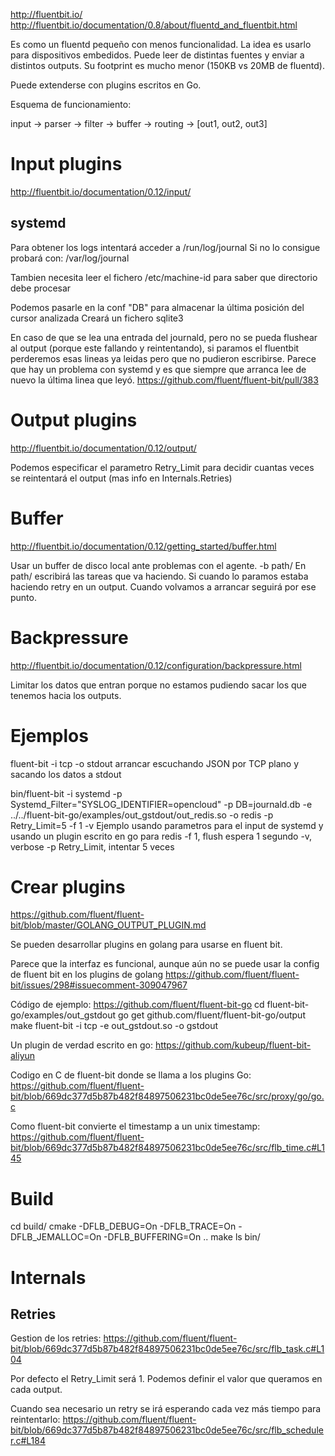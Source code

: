 http://fluentbit.io/
http://fluentbit.io/documentation/0.8/about/fluentd_and_fluentbit.html

Es como un fluentd pequeño con menos funcionalidad.
La idea es usarlo para dispositivos embedidos.
Puede leer de distintas fuentes y enviar a distintos outputs.
Su footprint es mucho menor (150KB vs 20MB de fluentd).

Puede extenderse con plugins escritos en Go.


Esquema de funcionamiento:

input -> parser -> filter -> buffer -> routing -> [out1, out2, out3]


# Input plugins
http://fluentbit.io/documentation/0.12/input/

## systemd
Para obtener los logs intentará acceder a
  /run/log/journal
Si no lo consigue probará con:
  /var/log/journal

Tambien necesita leer el fichero /etc/machine-id para saber que directorio debe procesar


Podemos pasarle en la conf "DB" para almacenar la última posición del cursor analizada
Creará un fichero sqlite3

En caso de que se lea una entrada del journald, pero no se pueda flushear al output (porque este fallando y reintentando), si paramos el fluentbit perderemos esas lineas ya leidas pero que no pudieron escribirse.
Parece que hay un problema con systemd y es que siempre que arranca lee de nuevo la última linea que leyó.
https://github.com/fluent/fluent-bit/pull/383


# Output plugins
http://fluentbit.io/documentation/0.12/output/

Podemos especificar el parametro Retry_Limit para decidir cuantas veces se reintentará el output (mas info en Internals.Retries)


# Buffer
http://fluentbit.io/documentation/0.12/getting_started/buffer.html

Usar un buffer de disco local ante problemas con el agente.
-b path/
En path/ escribirá las tareas que va haciendo.
Si cuando lo paramos estaba haciendo retry en un output. Cuando volvamos a arrancar seguirá por ese punto.



# Backpressure
http://fluentbit.io/documentation/0.12/configuration/backpressure.html

Limitar los datos que entran porque no estamos pudiendo sacar los que tenemos hacia los outputs.




# Ejemplos
fluent-bit -i tcp -o stdout
  arrancar escuchando JSON por TCP plano y sacando los datos a stdout

bin/fluent-bit -i systemd -p Systemd_Filter="SYSLOG_IDENTIFIER=opencloud" -p DB=journald.db -e ../../fluent-bit-go/examples/out_gstdout/out_redis.so -o redis -p Retry_Limit=5 -f 1 -v
Ejemplo usando parametros para el input de systemd y usando un plugin escrito en go para redis
  -f 1, flush espera 1 segundo
  -v, verbose
  -p Retry_Limit, intentar 5 veces



# Crear plugins
https://github.com/fluent/fluent-bit/blob/master/GOLANG_OUTPUT_PLUGIN.md

Se pueden desarrollar plugins en golang para usarse en fluent bit.

Parece que la interfaz es funcional, aunque aún no se puede usar la config de fluent bit en los plugins de golang
https://github.com/fluent/fluent-bit/issues/298#issuecomment-309047967

Código de ejemplo:
https://github.com/fluent/fluent-bit-go
cd fluent-bit-go/examples/out_gstdout
go get github.com/fluent/fluent-bit-go/output
make
fluent-bit -i tcp -e out_gstdout.so -o gstdout


Un plugin de verdad escrito en go:
https://github.com/kubeup/fluent-bit-aliyun

Codigo en C de fluent-bit donde se llama a los plugins Go:
https://github.com/fluent/fluent-bit/blob/669dc377d5b87b482f84897506231bc0de5ee76c/src/proxy/go/go.c

Como fluent-bit convierte el timestamp a un unix timestamp:
https://github.com/fluent/fluent-bit/blob/669dc377d5b87b482f84897506231bc0de5ee76c/src/flb_time.c#L145



# Build
cd build/
cmake -DFLB_DEBUG=On -DFLB_TRACE=On -DFLB_JEMALLOC=On -DFLB_BUFFERING=On ..
make
ls bin/



# Internals

## Retries
Gestion de los retries:
https://github.com/fluent/fluent-bit/blob/669dc377d5b87b482f84897506231bc0de5ee76c/src/flb_task.c#L104

Por defecto el Retry_Limit será 1.
Podemos definir el valor que queramos en cada output.

Cuando sea necesario un retry se irá esperando cada vez más tiempo para reintentarlo:
https://github.com/fluent/fluent-bit/blob/669dc377d5b87b482f84897506231bc0de5ee76c/src/flb_scheduler.c#L184
